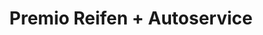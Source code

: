 ---
title: "Premio Reifen + Autoservice"
url: /mannheim/premio-reifen-autoservice/
shop: Autowerkstatt
---